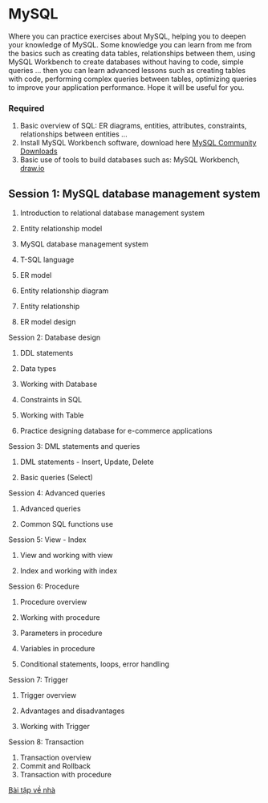 # MySQL

Where you can practice exercises about MySQL, helping you to deepen your knowledge of MySQL. Some knowledge you can learn from me from the basics such as creating data tables, relationships between them, using MySQL Workbench to create databases without having to code, simple queries ... then you can learn advanced lessons such as creating tables with code, performing complex queries between tables, optimizing queries to improve your application performance. Hope it will be useful for you.

### Required

1. Basic overview of SQL: ER diagrams, entities, attributes, constraints, relationships between entities ...
2. Install MySQL Workbench software, download here [MySQL Community Downloads](https://dev.mysql.com/downloads/installer/)
3. Basic use of tools to build databases such as: MySQL Workbench, [draw.io](https://app.diagrams.net/)



## Session 1: MySQL database management system

1. Introduction to relational database management system

2. Entity relationship model

3. MySQL database management system

4. T-SQL language

5. ER model

6. Entity relationship diagram

7. Entity relationship

8. ER model design

Session 2: Database design

1. DDL statements

2. Data types

3. Working with Database

4. Constraints in SQL

5. Working with Table

6. Practice designing database for e-commerce applications

Session 3: DML statements and queries

1. DML statements - Insert, Update, Delete

2. Basic queries (Select)

Session 4: Advanced queries

1. Advanced queries

2. Common SQL functions use

Session 5: View - Index

1. View and working with view

2. Index and working with index

Session 6: Procedure

1. Procedure overview

2. Working with procedure

3. Parameters in procedure

4. Variables in procedure

5. Conditional statements, loops, error handling

Session 7: Trigger

1. Trigger overview

2. Advantages and disadvantages

3. Working with Trigger

Session 8: Transaction

1. Transaction overview
2. Commit and Rollback
3. Transaction with procedure			
		
[Bài tập về nhà ](https://github.com/anhhducnguyen/MySQL/issues/44)

